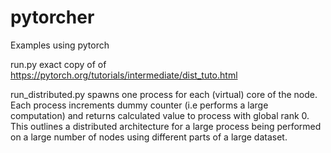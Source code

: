 # pytorcher
Examples using pytorch

run.py exact copy of of https://pytorch.org/tutorials/intermediate/dist_tuto.html

run_distributed.py spawns one process for each (virtual) core of the node. Each process increments dummy counter (i.e performs a large computation) and returns calculated value to process with global rank 0. This outlines a distributed architecture for a large process being performed on a large number of nodes using different parts of a large dataset.